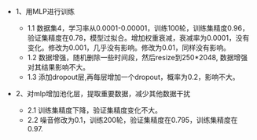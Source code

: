 - 1、用MLP进行训练

  - 1.1 数据集4，学习率从0.0001-0.00001，训练100轮，训练集精度0.96，验证集精度在0.78，模型过拟合。增加权重衰减，衰减率为0.0001，没有变化。修改为0.001，几乎没有影响。修改为0.01，同样没有影响。
  - 1.2 数据增强，随机删除一些时间段，然后resize到250*2048, 数据增强对其结果影响不大。
  - 1.3 添加dropout层,再每层增加一个dropout，概率为0.2，影响不大。

- 2、对mlp增加池化层，提取重要数据，减少其他数据干扰
  - 2.1 训练集精度下降，验证集精度变化不大。
  - 2.2 噪音修改为0.1，训练200轮，验证集精度在0.795，训练集精度在0.97.